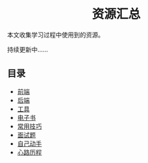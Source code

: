 <h1 align="center">资源汇总</h1>

本文收集学习过程中使用到的资源。

持续更新中……


## 目录

* [前端](FRONTEND.md)
* [后端](BACKEND.md)
* [工具](USEFULTOOLS.md)
* [电子书](电子书.md)
* [常用技巧](SKILLS.md)
* [面试题](INTERVIEW.md)
* [自己动手](DIY.md)
* [心路历程](INTERVIEW.md)

